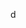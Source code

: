 <!--
 * @Date: 2024-09-16
 * @LastEditors: GoKo-Son626
 * @LastEditTime: 2024-09-16
 * @FilePath: \freeRTOS\4.RTOS-xxx.md
 * @Description: 
-->
d